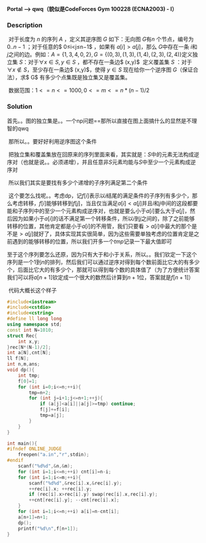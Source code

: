 **Portal --> qwq（貌似是CodeForces Gym 100228 (ECNA2003) - I）**

### Description

​	对于长度为 $n$ 的序列 $A$ ，定义其逆序图 $G$ 如下：无向图 $G$有$n$ 个节点，编号为 $0..n-1$ ；对于任意的$ 0≤i<j≤n−1$ ，如果有 $a[i]>a[j]$，那么 $G$中存在一条 $i$和 $j$之间的边。例如：$A=\{1,3,4,0,2\}, G=\{(0,3),(1,3),(1,4),(2,3),(2,4)\}$
​	定义独立集 $S$：对于$∀x∈S,y∈S$ ，都不存在一条边$ (x,y)$
​	定义覆盖集 $S$ ：对于$∀x∉S$，至少存在一条边$ (x,y)$，使得 $y∈S$
​	现在给你一个逆序图 $G$（保证合法），求$ G$ 有多少个点集既是独立集又是覆盖集。

​	数据范围：$1<=n<=1000,0<=m<=n*(n-1)/2$



### Solution

​	首先。。图的独立集是。。一个np问题==那所以直接在图上面搞什么的显然是不理智的qwq

​	那所以。。要好好利用逆序图这个条件

​	把独立集和覆盖集放在回原来的序列里面来看，其实就是：$S$中的元素无法构成逆序对（也就是说。。必须递增），并且任意非$S$元素均能与$S$中至少一个元素构成逆序对

​	所以我们其实是要找有多少个递增的子序列满足第二个条件

​	这个要怎么找呢。。考虑dp，记$f[i]$表示以$i$结尾的满足条件的子序列有多少个，那么考虑转移，$f[i]$能够转移到$f[j]$，当且仅当满足$a[i]<a[j]$并且$i$和$j$中间的这段都要能和子序列中的至少一个元素构成逆序对，也就是要么小于$a[i]$要么大于$a[j]$，然后因为如果小于$a[i]$的话不满足第一个转移条件，所以$i$到$j$之间的，除了之前能够转移的位置，其他肯定都是小于$a[i]$的不用管，我们只要看$>a[i]$中最大的那个是不是$>a[j]$就好了，具体实现其实很简单，因为这些需要单独考虑的位置肯定是之前遇到的能够转移的位置，所以我们开多一个$tmp$记录一下最大值即可

​	至于这个序列要怎么还原，因为只有大于和小于关系，所以。。我们钦定一下这个序列是一个$1$到$n$的排列，然后我们可以通过逆序对得到每个数前面比它大的有多少个，后面比它大的有多少个，那就可以得到每个数的具体值了（为了方便统计答案我们可以将$a[n+1]$钦定成一个很大的数然后计算到$n+1$位，答案就是$f[n+1]$）



​	代码大概长这个样子

```C++
#include<iostream>
#include<cstdio>
#include<cstring>
#define ll long long
using namespace std;
const int N=1010;
struct Rec{
	int x,y;
}rec[N*(N-1)/2];
int a[N],cnt[N];
ll f[N];
int n,m,ans;
void dp(){
	int tmp;
	f[0]=1;
	for (int i=0;i<=n;++i){
		tmp=n+2;
		for (int j=i+1;j<=n+1;++j){
			if (a[j]<a[i]||a[j]>=tmp) continue;
			f[j]+=f[i];
			tmp=a[j];
		}
	}
}

int main(){
#ifndef ONLINE_JUDGE
	freopen("a.in","r",stdin);
#endif
	scanf("%d%d",&n,&m);
	for (int i=1;i<=n;++i) cnt[i]=n-i;
	for (int i=1;i<=m;++i){
		scanf("%d%d",&rec[i].x,&rec[i].y);
		++rec[i].x; ++rec[i].y;
		if (rec[i].x>rec[i].y) swap(rec[i].x,rec[i].y);
		++cnt[rec[i].y]; --cnt[rec[i].x];
	}
	for (int i=1;i<=n;++i) a[i]=n-cnt[i];
	a[n+1]=n+1;
	dp();
	printf("%d\n",f[n+1]);
}
```

